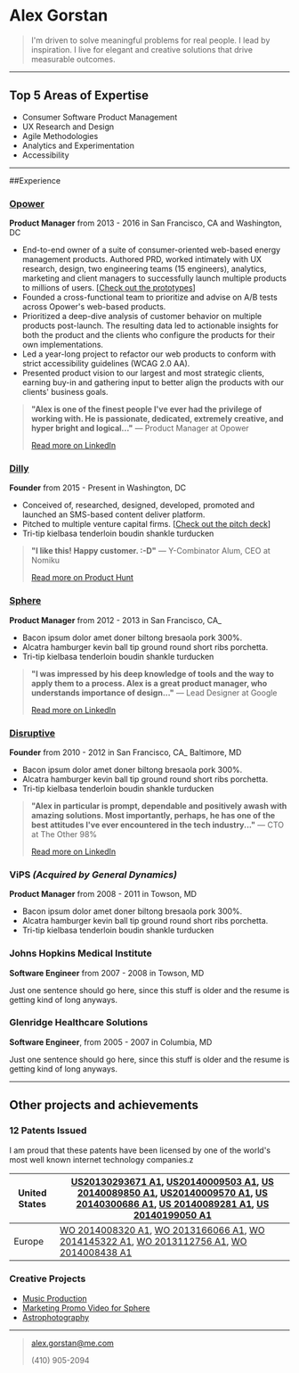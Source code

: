 # Alex Gorstan
>I'm driven to solve meaningful problems for real people. I lead by inspiration. I live for elegant and creative solutions that drive measurable outcomes.

-----------------------------------------------------------------------------------------------
## Top 5 Areas of Expertise
- Consumer Software Product Management
- UX Research and Design
- Agile Methodologies
- Analytics and Experimentation
- Accessibility
-----------------------------------------------------------------------------------------------
##Experience

### [Opower](http://www.opower.com)
**Product Manager** from 2013 - 2016 in San Francisco, CA and Washington, DC

* End-to-end owner of a suite of consumer-oriented web-based energy management products. Authored PRD, worked intimately with UX research, design, two engineering teams (15 engineers), analytics, marketing and client managers to successfully launch multiple products to millions of users. [[Check out the prototypes](https://ux.opower.com/ux-prototypes/)]
* Founded a cross-functional team to prioritize and advise on A/B tests across Opower's web-based products.
* Prioritized a deep-dive analysis of customer behavior on multiple products post-launch. The resulting data led to actionable insights for both the product and the clients who configure the products for their own implementations.
* Led a year-long project to refactor our web products to conform with strict accessibility guidelines (WCAG 2.0 AA).
* Presented product vision to our largest and most strategic clients, earning buy-in and gathering input to better align the products with our clients' business goals.

>**"Alex is one of the finest people I've ever had the privilege of working with. He is passionate, dedicated, extremely creative, and hyper bright and logical..."** — Product Manager at Opower
>
> [Read more on LinkedIn](www.google.com)

### [Dilly](http://www.dilly.co)
**Founder** from 2015 - Present in Washington, DC

* Conceived of, researched, designed, developed, promoted and launched an SMS-based content deliver platform.
* Pitched to multiple venture capital firms. [[Check out the pitch deck](www)]
* Tri-tip kielbasa tenderloin boudin shankle turducken

>**"I like this! Happy customer. :-D"** — Y-Combinator Alum, CEO at Nomiku
>
>  [Read more on Product Hunt](www.google.com)

### [Sphere](http://www.thesphere.com)
**Product Manager** from 2012 - 2013 in San Francisco, CA_
* Bacon ipsum dolor amet doner biltong bresaola pork 300%.
* Alcatra hamburger kevin ball tip ground round short ribs porchetta.
* Tri-tip kielbasa tenderloin boudin shankle turducken

>**"I was impressed by his deep knowledge of tools and the way to apply them to a process. Alex is a great product manager, who understands importance of design..."** — Lead Designer at Google 
>
>[Read more on LinkedIn](www.google.com)

### [Disruptive](http://www.dsrp.tv)
**Founder** from 2010 - 2012 in San Francisco, CA_ Baltimore, MD
* Bacon ipsum dolor amet doner biltong bresaola pork 300%.
* Alcatra hamburger kevin ball tip ground round short ribs porchetta.
* Tri-tip kielbasa tenderloin boudin shankle turducken

>**"Alex in particular is prompt, dependable and positively awash with amazing solutions. Most importantly, perhaps, he has one of the best attitudes I've ever encountered in the tech industry..."** — CTO at The Other 98%
>
>  [Read more on LinkedIn](www.google.com)

### ViPS _(Acquired by General Dynamics)_
**Product Manager** from 2008 - 2011 in Towson, MD

* Bacon ipsum dolor amet doner biltong bresaola pork 300%.
* Alcatra hamburger kevin ball tip ground round short ribs porchetta.
* Tri-tip kielbasa tenderloin boudin shankle turducken

### Johns Hopkins Medical Institute
**Software Engineer** from 2007 - 2008 in Towson, MD

Just one sentence should go here, since this stuff is older and the resume is getting kind of long anyways.
### Glenridge Healthcare Solutions
**Software Engineer**, from 2005 - 2007 in Columbia, MD

Just one sentence should go here, since this stuff is older and the resume is getting kind of long anyways.

-----------------------------------------------------------------------------------------------
## Other projects and achievements
### 12 Patents Issued

I am proud that these patents have been licensed by one of the world's most well known internet technology companies.z

| United States | [US20130293671 A1](http://appft1.uspto.gov/netacgi/nph-Parser?Sect1=PTO1&Sect2=HITOFF&d=PG01&p=1&u=/netahtml/PTO/srchnum.html&r=1&f=G&l=50&s1=20130293671.PGNR.), [US20140009503 A1](http://appft1.uspto.gov/netacgi/nph-Parser?Sect1=PTO1&Sect2=HITOFF&d=PG01&p=1&u=/netahtml/PTO/srchnum.html&r=1&f=G&l=50&s1=20140009503.PGNR.), [US 20140089850 A1](http://appft1.uspto.gov/netacgi/nph-Parser?Sect1=PTO1&Sect2=HITOFF&d=PG01&p=1&u=/netahtml/PTO/srchnum.html&r=1&f=G&l=50&s1=20140089850.PGNR.), [US20140009570 A1](http://appft1.uspto.gov/netacgi/nph-Parser?Sect1=PTO1&Sect2=HITOFF&d=PG01&p=1&u=/netahtml/PTO/srchnum.html&r=1&f=G&l=50&s1=20140009570.PGNR.), [US 20140300686 A1](http://appft1.uspto.gov/netacgi/nph-Parser?Sect1=PTO1&Sect2=HITOFF&d=PG01&p=1&u=/netahtml/PTO/srchnum.html&r=1&f=G&l=50&s1=20140300686.PGNR.), [US 20140089281 A1](http://appft1.uspto.gov/netacgi/nph-Parser?Sect1=PTO1&Sect2=HITOFF&d=PG01&p=1&u=/netahtml/PTO/srchnum.html&r=1&f=G&l=50&s1=20140089281.PGNR.), [US 20140199050 A1](http://appft1.uspto.gov/netacgi/nph-Parser?Sect1=PTO1&Sect2=HITOFF&d=PG01&p=1&u=/netahtml/PTO/srchnum.html&r=1&f=G&l=50&s1=20140199050.PGNR.) |
|---------------|----------------------------------------------------------------------------------------------------------------------------------------------------------------------------------------------------------------------------------------------------------------------------------------------------------------------------------------------------------------------------------------------------------------------------------------------------------------------------------------------------------------------------------------------------------------------------------------------------------------------------------------------------------------------------------------------------------------------------------------------------------------------------------------------------------------------------------------------------------------------------------------------------------------------------------------------------------------------------------------------------------------------------------------------------------------------------------------------------------------------------------------------------------------------------------|
| Europe        | [WO 2014008320 A1](https://www.google.com/patents/WO2014008320A1?cl=en&dq=gorstan&hl=en&sa=X&ved=0ahUKEwi60IHAr__LAhUGmR4KHSIDBN8Q6AEIWzAJ), [WO 2013166066 A1](https://www.google.com/patents/WO2013166066A1?cl=en&dq=gorstan&hl=en&sa=X&ved=0ahUKEwi60IHAr__LAhUGmR4KHSIDBN8Q6AEIPzAF), [WO 2014145322 A1](https://www.google.com/patents/WO2014145322A1?cl=en&dq=gorstan&hl=en&sa=X&ved=0ahUKEwi60IHAr__LAhUGmR4KHSIDBN8Q6AEIRjAG), [WO 2013112756 A1](https://www.google.com/patents/WO2013112756A1?cl=en&dq=gorstan&hl=en&sa=X&ved=0ahUKEwjdoteXs__LAhXMsh4KHYwvB-Q4ChDoAQgbMAA), [WO 2014008438 A1](https://www.google.com/patents/WO2014008438A1?cl=en&dq=gorstan&hl=en&sa=X&ved=0ahUKEwjdoteXs__LAhXMsh4KHYwvB-Q4ChDoAQgiMAE)                                                                                                                                                                                                                                                                                                                                                                                                                                            |

### Creative Projects
* [Music Production](https://soundcloud.com/electricvegetable)
* [Marketing Promo Video for Sphere](https://vimeo.com/69777169)
* [Astrophotography](https://500px.com/alexgorstan)

---
> [alex.gorstan@me.com](mailto:alex.gorstan@me.com)
> 
> (410) 905-2094
